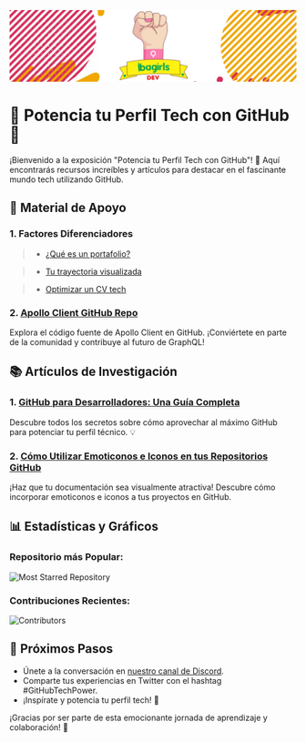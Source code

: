 ![Banner](https://github.com/avilanac/potencia-tu-perfil-tech-con-github/blob/main/img/banner_IbagirlsDev.jpeg)

# 🚀 Potencia tu Perfil Tech con GitHub 🌟

¡Bienvenido a la exposición "Potencia tu Perfil Tech con GitHub"! 🚀 Aquí encontrarás recursos increíbles y artículos para destacar en el fascinante mundo tech utilizando GitHub.

## 🚀 Material de Apoyo

### 1. Factores Diferenciadores
> - [¿Qué es un portafolio?](https://econsultoria.net/blog/que-es-un-portafolio-para-que-sirve-beneficios-de-tenerlo/)

> - [Tu trayectoria visualizada](https://www.linkedin.com/pulse/la-importancia-de-un-portafolio-profesional-tu-trayectoria-visualizada-usyzc/?trk=public_post&originalSubdomain=es)

> - [Optimizar un CV tech](https://talently.tech/blog/optimizar-un-cv-tech/)

### 2. [Apollo Client GitHub Repo](https://github.com/apollographql/apollo-client)
   Explora el código fuente de Apollo Client en GitHub. ¡Conviértete en parte de la comunidad y contribuye al futuro de GraphQL!

## 📚 Artículos de Investigación

### 1. [GitHub para Desarrolladores: Una Guía Completa](https://www.example.com/github-guide)
   Descubre todos los secretos sobre cómo aprovechar al máximo GitHub para potenciar tu perfil técnico. 💡

### 2. [Cómo Utilizar Emoticonos e Iconos en tus Repositorios GitHub](https://www.example.com/github-emojis)
   ¡Haz que tu documentación sea visualmente atractiva! Descubre cómo incorporar emoticonos e iconos a tus proyectos en GitHub.

## 📊 Estadísticas y Gráficos

### Repositorio más Popular:
![Most Starred Repository](https://img.shields.io/github/stars/usuario/repo?style=social)

### Contribuciones Recientes:
![Contributors](https://img.shields.io/github/contributors/usuario/repo)

## 🚀 Próximos Pasos

- Únete a la conversación en [nuestro canal de Discord](https://discord.gg/techcommunity).
- Comparte tus experiencias en Twitter con el hashtag #GitHubTechPower.
- ¡Inspírate y potencia tu perfil tech! 🚀

¡Gracias por ser parte de esta emocionante jornada de aprendizaje y colaboración! 🎉
